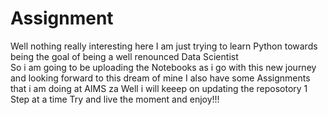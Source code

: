 # Assignment
Well nothing really interesting here 
I am just trying to learn Python towards being the goal of being a well renounced Data Scientist \
So i am going to be uploading the Notebooks as i go with this new journey and looking forward to this dream of mine
I also have some Assignments that i am doing at AIMS za 
Well i will keeep on updating the reposotory 
1 Step at a time
Try and live the moment and enjoy!!!
